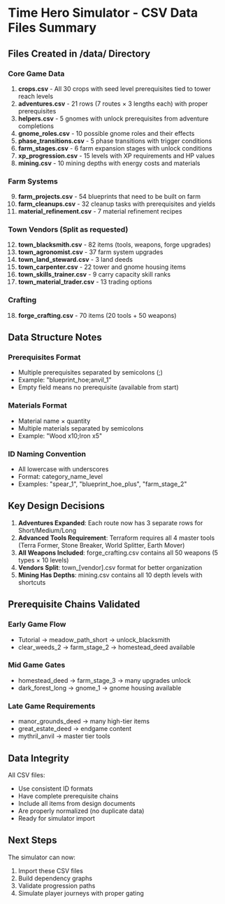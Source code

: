 # Time Hero Simulator - CSV Data Files Summary

## Files Created in /data/ Directory

### Core Game Data
1. **crops.csv** - All 30 crops with seed level prerequisites tied to tower reach levels
2. **adventures.csv** - 21 rows (7 routes × 3 lengths each) with proper prerequisites
3. **helpers.csv** - 5 gnomes with unlock prerequisites from adventure completions
4. **gnome_roles.csv** - 10 possible gnome roles and their effects
5. **phase_transitions.csv** - 5 phase transitions with trigger conditions
6. **farm_stages.csv** - 6 farm expansion stages with unlock conditions
7. **xp_progression.csv** - 15 levels with XP requirements and HP values
8. **mining.csv** - 10 mining depths with energy costs and materials

### Farm Systems
9. **farm_projects.csv** - 54 blueprints that need to be built on farm
10. **farm_cleanups.csv** - 32 cleanup tasks with prerequisites and yields
11. **material_refinement.csv** - 7 material refinement recipes

### Town Vendors (Split as requested)
12. **town_blacksmith.csv** - 82 items (tools, weapons, forge upgrades)
13. **town_agronomist.csv** - 37 farm system upgrades
14. **town_land_steward.csv** - 3 land deeds
15. **town_carpenter.csv** - 22 tower and gnome housing items
16. **town_skills_trainer.csv** - 9 carry capacity skill ranks
17. **town_material_trader.csv** - 13 trading options

### Crafting
18. **forge_crafting.csv** - 70 items (20 tools + 50 weapons)

## Data Structure Notes

### Prerequisites Format
- Multiple prerequisites separated by semicolons (;)
- Example: "blueprint_hoe;anvil_1"
- Empty field means no prerequisite (available from start)

### Materials Format
- Material name × quantity
- Multiple materials separated by semicolons
- Example: "Wood x10;Iron x5"

### ID Naming Convention
- All lowercase with underscores
- Format: category_name_level
- Examples: "spear_1", "blueprint_hoe_plus", "farm_stage_2"

## Key Design Decisions

1. **Adventures Expanded**: Each route now has 3 separate rows for Short/Medium/Long
2. **Advanced Tools Requirement**: Terraform requires all 4 master tools (Terra Former, Stone Breaker, World Splitter, Earth Mover)
3. **All Weapons Included**: forge_crafting.csv contains all 50 weapons (5 types × 10 levels)
4. **Vendors Split**: town_[vendor].csv format for better organization
5. **Mining Has Depths**: mining.csv contains all 10 depth levels with shortcuts

## Prerequisite Chains Validated

### Early Game Flow
- Tutorial → meadow_path_short → unlock_blacksmith
- clear_weeds_2 → farm_stage_2 → homestead_deed available

### Mid Game Gates
- homestead_deed → farm_stage_3 → many upgrades unlock
- dark_forest_long → gnome_1 → gnome housing available

### Late Game Requirements
- manor_grounds_deed → many high-tier items
- great_estate_deed → endgame content
- mythril_anvil → master tier tools

## Data Integrity

All CSV files:
- Use consistent ID formats
- Have complete prerequisite chains
- Include all items from design documents
- Are properly normalized (no duplicate data)
- Ready for simulator import

## Next Steps

The simulator can now:
1. Import these CSV files
2. Build dependency graphs
3. Validate progression paths
4. Simulate player journeys with proper gating